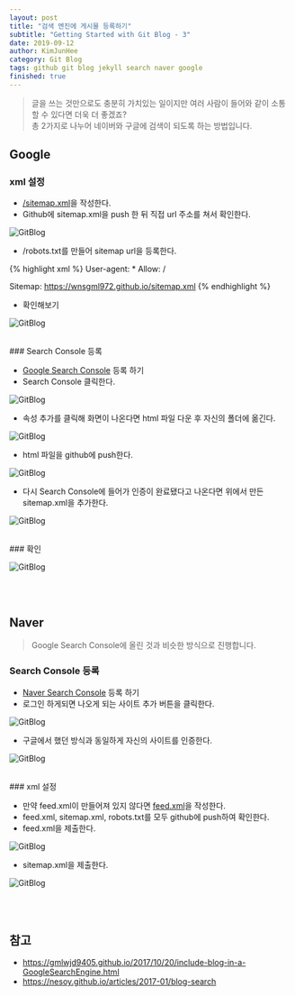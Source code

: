```yaml
---
layout: post
title: "검색 엔진에 게시물 등록하기"
subtitle: "Getting Started with Git Blog - 3"
date: 2019-09-12
author: KimJunHee
category: Git Blog
tags: github git blog jekyll search naver google
finished: true
---
```


> 글을 쓰는 것만으로도 충분히 가치있는 일이지만 여러 사람이 들어와 같이 소통할 수 있다면 더욱 더 좋겠죠? <br/>총 2가지로 나누어 네이버와 구글에 검색이 되도록 하는 방법입니다.

## Google

### xml 설정

* [/sitemap.xml](https://github.com/wnsgml972/wnsgml972.github.io/blob/master/sitemap.xml "sitemap.xml")을 작성한다.
* Github에 sitemap.xml을 push 한 뒤 직접 url 주소를 쳐서 확인한다.

![GitBlog](/img/gitBlog/2/gitBlog_sitexml.png "site.xml")

* /robots.txt를 만들어 sitemap url을 등록한다.

{% highlight xml %}
User-agent: *
Allow: /

Sitemap: https://wnsgml972.github.io/sitemap.xml
{% endhighlight %}

* 확인해보기

![GitBlog](/img/gitBlog/2/gitBlog_sitemapRobot.png "Confirm")


<br/>
### Search Console 등록

* [Google Search Console](https://www.google.com/webmasters/#?modal_active=none "Google Search") 등록 하기
* Search Console 클릭한다.

![GitBlog](/img/gitBlog/2/gitBlog_search-console.png "Search")

* 속성 추가를 클릭해 화면이 나온다면 html 파일 다운 후 자신의 폴더에 옮긴다.

![GitBlog](/img/gitBlog/2/gitBlog_complete.png "Complete")

* html 파일을 github에 push한다.

![GitBlog](/img/gitBlog/2/gitBlog_googlehtml.png "Google HTML")

* 다시 Search Console에 들어가 인증이 완료됐다고 나온다면 위에서 만든 sitemap.xml을 추가한다.

![GitBlog](/img/gitBlog/2/gitBlog_addSitexml.png "Add Site XML")


<br/>
### 확인

![GitBlog](/img/gitBlog/2/gitBlog_complete2.png "Complete")



<br/><br/>
## Naver

> Google Search Console에 올린 것과 비슷한 방식으로 진행합니다.

### Search Console 등록

* [Naver Search Console](https://www.google.com/webmasters/#?modal_active=none "Google Search") 등록 하기
* 로그인 하게되면 나오게 되는 사이트 추가 버튼을 클릭한다.

![GitBlog](/img/gitBlog/2/gitBlog_addNaver.png "Add Naver")

* 구글에서 했던 방식과 동일하게 자신의 사이트를 인증한다.

![GitBlog](/img/gitBlog/2/gitBlog_naverEnroll.png "Add Naver")


<br/>
### xml 설정

* 만약 feed.xml이 만들어져 있지 않다면 [feed.xml](https://github.com/wnsgml972/wnsgml972.github.io/blob/master/feed.xml "feed.xml")을 작성한다.
* feed.xml, sitemap.xml, robots.txt를 모두 github에 push하여 확인한다.
* feed.xml을 제출한다.

![GitBlog](/img/gitBlog/2/gitBlog_addFeed.png "Add Feed")

* sitemap.xml을 제출한다.

![GitBlog](/img/gitBlog/2/gitBlog_addSitemap.png "Add Site")

<br/><br/>
## 참고

* <https://gmlwjd9405.github.io/2017/10/20/include-blog-in-a-GoogleSearchEngine.html>
* <https://nesoy.github.io/articles/2017-01/blog-search>

